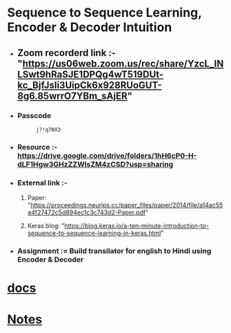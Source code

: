 
# Sequence to Sequence Learning, Encoder & Decoder Intuition

- ## **Zoom recorderd link** :-  "https://us06web.zoom.us/rec/share/YzcL_INLSwt9hRaSJE1DPQg4wT519DUt-kc_BjfJsIi3UipCk6x928RUoGUT-8g6.85wrrO7YBm_sAjER"

- ### **Passcode** 

   ``` 
         j?!q7NX3
  ```


 - ### **Resource** :- https://drive.google.com/drive/folders/1hH6cP0-H-dLF1Hgw3GHzZZWlsZM4zCSD?usp=sharing

- ### **External link** :-  

     1. Paper: "https://proceedings.neurips.cc/paper_files/paper/2014/file/a14ac55a4f27472c5d894ec1c3c743d2-Paper.pdf"

     2. Keras blog: "https://blog.keras.io/a-ten-minute-introduction-to-sequence-to-sequence-learning-in-keras.html"

- ### **Assignment** :=  Build transilator for english to Hindi using Encoder & Decoder


# [docs](https://docs.google.com/spreadsheets/d/1gIIqt2mS4tDpA-2h7qAlEkdaRxjoAVd_Wa2wSNDitA8/edit#gid=0)
# [Notes](https://drive.google.com/drive/folders/1nHZFRk_r8eq2TJLhl2kVi3M-yw1VzKzD?usp=sharing)

